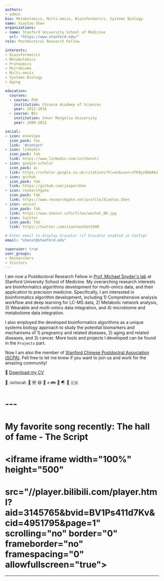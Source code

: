 ```yaml
---
authors:
- admin
bio: Metabolomics, Multi-omics, Bioinformatics, Systems Biology.
name: Xiaotao Shen
organizations:
- name: Stanford University School of Medicine
  url: "https://www.stanford.edu/"
role: Postdoctoral Research Fellow

interests:
- Bioinformatics
- Metabolomics
- Proteomics
- Microbiome
- Multi-omics
- Systems Biology
- Aging

education:
  courses:
  - course: PhD
    institution: Chinese Academy of Sciences
    year: 2013-2018
  - course: BSc
    institution: Inner Mongolia University
    year: 2009-2013

social:
- icon: envelope
  icon_pack: fas
  link: '#contact'
- icon: linkedin
  icon_pack: fab
  link: https://www.linkedin.com/in/shenxt/
- icon: google-scholar
  icon_pack: ai
  link: https://scholar.google.co.uk/citations?hl=en&user=3TK9yz8AAAAJ
- icon: github
  icon_pack: fab
  link: https://github.com/jaspershen
- icon: researchgate
  icon_pack: fab
  link: https://www.researchgate.net/profile/Xiaotao_Shen
- icon: weixin
  icon_pack: fab
  link: https://www.shenxt.info/files/wechat_QR.jpg
- icon: twitter
  icon_pack: fab
  link: https://twitter.com/xiaotaoshen1990

# Enter email to display Gravatar (if Gravatar enabled in Config)
email: "shenxt@stanford.edu"

superuser: true
user_groups:
- Researchers
- Visitors
---
```


I am now a Postdoctoral Research Fellow in [Prof. Michael Snyder's lab](https://med.stanford.edu/snyderlab/about.html) at Stanford University School of Medicine. My overarching research interests are bioinformatics algorithms development for multi-omics data, and their application to precision medicine. Specifically, I am interested in bioinformatics algorithm development, including 1) Comprehensive analysis workflow and deep learning for LC-MS data, 2) Metabolic network analysis, 3) Wearable and multi-omics data integration, and 4) microbiome and metabolome data integration. 

I also employed the developed bioinformatics algorithms as a unique systems biology approach to study the potential biomarkers and mechanisms of 1) pregnancy and related diseases, 2) aging and related diseases, and 3) cancer. 
More tools and projects I developed can be found in the `Projects` part.

Now I am also the member of [Stanford Chinese Postdoctral Association (SCPA)](https://scpa.netlify.app/). Fell free to let me know if you want to join us and work for the amazing community!

:floppy_disk: [Download my CV](https://www.shenxt.info/files/XiaotaoShen_CV.pdf)

 :dog: :octocat: :school: :u7533: :smile: :facepunch: :fist: :family: :panda_face: :earth_asia: :tada: :cn:
 
# ---
# My favorite song recently: The hall of fame - The Script
# 
# <iframe iframe width="100%" height="500"
# src="//player.bilibili.com/player.html?aid=3145765&bvid=BV1Ps411d7Kv&cid=4951795&page=1" scrolling="no" border="0" frameborder="no" framespacing="0" allowfullscreen="true"> </iframe>

---